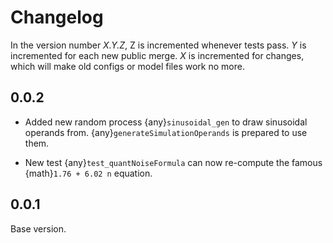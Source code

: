 # Changelog
In the version number *X.Y.Z*, Z is incremented whenever tests pass. *Y* is
incremented for each new public merge. *X* is incremented for changes, which
will make old configs or model files work no more.

## 0.0.2
- Added new random process {any}`sinusoidal_gen` to draw sinusoidal operands
  from. {any}`generateSimulationOperands` is prepared to use them.
  
- New test {any}`test_quantNoiseFormula` can now re-compute the famous
  {math}`1.76 + 6.02 n` equation.

## 0.0.1
Base version.
